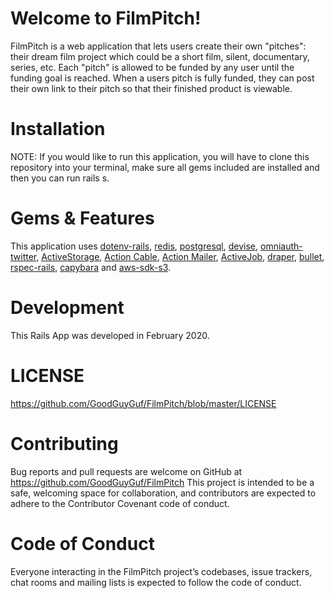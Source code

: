 # Welcome to FilmPitch!

FilmPitch is a web application that lets users create their own "pitches": their dream film project which could be a short film,
silent, documentary, series, etc. Each "pitch" is allowed to be funded by any user until the funding goal is reached. When a users
pitch is fully funded, they can post their own link to their pitch so that their finished product is viewable.

# Installation
NOTE: If you would like to run this application, you will have to clone this repository into your terminal, make sure all gems included are installed and then you can run rails s.

# Gems & Features
This application uses [dotenv-rails](https://github.com/bkeepers/dotenv), [redis](https://github.com/redis/redis-rb), [postgresql](https://github.com/ged/ruby-pg), [devise](https://github.com/heartcombo/devise), [omniauth-twitter](https://github.com/arunagw/omniauth-twitter), [ActiveStorage](https://github.com/rails/rails/tree/master/activestorage), [Action Cable](https://github.com/rails/rails/tree/master/actioncable), [Action Mailer](https://github.com/rails/rails/tree/master/actionmailer), [ActiveJob](https://github.com/rails/rails/tree/master/activejob), [draper](https://github.com/drapergem/draper), [bullet](https://github.com/flyerhzm/bullet), [rspec-rails](https://github.com/rspec/rspec-rails), [capybara](https://github.com/teamcapybara/capybara) and [aws-sdk-s3](https://github.com/aws/aws-sdk-ruby).

# Development
This Rails App was developed in February 2020.

# LICENSE
https://github.com/GoodGuyGuf/FilmPitch/blob/master/LICENSE

# Contributing
Bug reports and pull requests are welcome on GitHub at https://github.com/GoodGuyGuf/FilmPitch This project is intended to be a safe, welcoming space for collaboration, and contributors are expected to adhere to the Contributor Covenant code of conduct.

# Code of Conduct
Everyone interacting in the FilmPitch project’s codebases, issue trackers, chat rooms and mailing lists is expected to follow the code of conduct.